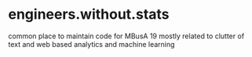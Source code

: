 # engineers.without.stats

common place to maintain code for MBusA 19 
mostly related to clutter of text and web based analytics and machine learning
